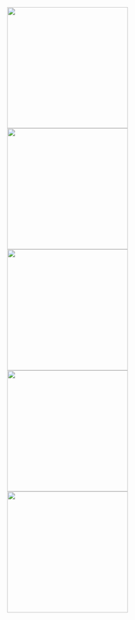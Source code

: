 <div>
  <img src="https://media1.tenor.com/m/bqefW8e8fk8AAAAd/akira-sato-the-fable.gif" width="280" height="auto" />
  <img src="https://media1.tenor.com/m/dEmgY5mvnKgAAAAd/%D0%B1%D0%B0%D1%81%D0%BD%D1%8F-%D0%B0%D0%BD%D0%B8%D0%BC%D0%B5-%D0%B1%D0%B0%D1%81%D0%BD%D1%8F.gif" width="280" height="auto" />
  <img src="https://media1.tenor.com/m/0K2nq_MhTp0AAAAd/the-fabel-anime.gif" width="280" height="auto" />
  <img src="https://media1.tenor.com/m/j8MPIq514H4AAAAd/the-fable-laughing-gif.gif" width="280" height="auto" />
  <img src="https://media1.tenor.com/m/rtNc67WOqSkAAAAd/anime-%D0%B0%D0%BD%D0%B8%D0%BC%D0%B5.gif" width="280" height="auto" />
</div>
